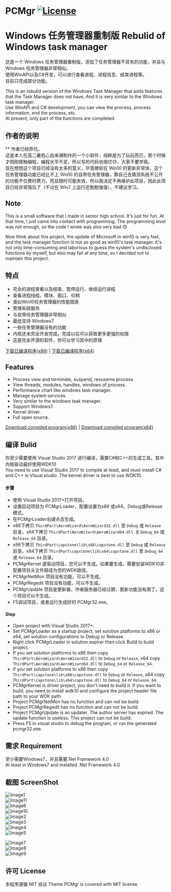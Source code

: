 PCMgr [![License](https://img.shields.io/badge/Licence-MIT-blue.svg)]()
=======================
 Windows 任务管理器重制版 Rebulid of Windows task manager
===
这是一个 Windows 任务管理器重制版，添加了任务管理器不具有的功能，并且与 Windows 任务管理器非常相似。<br/>
使用WinAPI以及C#开发，可以进行查看进程、进程信息、结束进程等。<br/>
目前只完成部分功能。<br/>

This is an rebulid version of the Windows Task Manager that adds features that the Task Manager does not have, And it is very similar to the Windows task manager. <br/>
Use WinAPI and C# development, you can view the process, process information, end the process, etc. <br/>
At present, only part of the functions are completed.

作者的说明
---
** 作者已经弃坑。<br/>
这是本人在高二暑假心血来潮制作的一个小软件，纯粹是为了玩玩而已，那个时候才刚刚接触编程，编程水平不足，所以写的代码也很烂😓，大家不要学我。<br/>
现在想想这个项目已经没有太多的意义，毕竟微软在 Win10 的更新非常快，这个任务管理器功能已经比不上 Win10 的自带任务管理器，靠自己去猜测系统不公开的功能不仅费时费力，而且随时可能失效，所以我决定不再维护此项目，因此此项目已经非常落后了（不过在 Win7 上运行还勉勉强强），不建议学习。<br/>

Note
---
This is a small software that I made in senior high school. It's just for fun. At that time, I just came into contact with programming. The programming level was not enough, so the code I wrote was also very bad 😓

Now think about this project, the update of Microsoft in win10 is very fast, and the task manager function is not as good as win10's task manager. It's not only time-consuming and laborious to guess the system's undisclosed functions by myself, but also may fail at any time, so I decided not to maintain this project.

特点
---
- 完全的进程查看以及结束、暂停运行、继续运行进程
- 查看进程线程、模块、窗口、句柄
- 类似Win10任务管理器的性能图表
- 管理系统服务
- 与自带任务管理器非常相似
- 最低支持 Windows7
- 一些任务管理器没有的功能
- 内核还未完全开发完成，完成以后可以获取更多更强的权限
- 这是完全开源的软件，你可以学习其中的原理

[下载已编译程序(x86)](https://github.com/imengyu/PCMgr/raw/master/Release/Release_x86_1.3.2.6.zip) | 
[下载已编译程序(x64)](https://github.com/imengyu/PCMgr/raw/master/Release_64/Release_64_1.3.2.6.zip)

Features
---
- Process view and terminate, suspend, resuseme process.
- View threads, modules, handles, windows of process.
- Performance chart like windows task manager.
- Manage system services.
- Very similar to the windows task manager.
- Support Windows7.
- Kernel driver.
- Full open source.

[Download compiled program(x86)](https://github.com/imengyu/PCMgr/raw/master/Release/Release_x86_1.3.2.6.zip) | 
[Download compiled program(x64)](https://github.com/imengyu/PCMgr/raw/master/Release_64/Release_64_1.3.2.6.zip)

编译 Bulid
---
你至少需要使用 Visual Studio 2017 进行编译，需要C#和C++的生成工具。其中内核驱动最好使用WDK10<br/>
You need to use Visual Studio 2017 to compile at least, and must install C# and C++ in Visual studio. The kernel driver is best to use WDK10.

#### 步骤
* 使用 Visual Studio 2017+打开项目。
* 设置启动项目为 PCMgrLoader，配置设置为x86 或x64，Debug或Release模式。
* 在PCMgrLoader右键点击生成。
* x86下拷贝 `ThirdPart\AeroWizard\AeroWizard32.dll` 至 `Debug` 或 `Release` 目录，x64下拷贝 `ThirdPart\AeroWizard\AeroWizard64.dll 至` `Debug_64` 或 `Release_64` 目录。
* x86下拷贝 `ThirdPart\capstone\lib\x86\capstone.dll` 至 `Debug` 或 `Release` 目录，x64下拷贝 `ThirdPart\capstone\lib\x64\capstone.dll` 至 `Debug_64` 或 `Release_64` 目录。
* PCMgrKernel 是驱动项目，您可以不生成。如果要生成，需要安装WDK10并配置项目头文件路径为您的WDK路径。
* PCMgrNetMon 项目没有功能，可以不生成。
* PCMgrRegedit 项目没有功能，可以不生成。
* PCMgrUpdate 项目是更新器，作者服务器已经过期，更新功能没有用了，这个项目可以不生成。
* F5调试项目，或者运行生成好的 PCMgr32.exe。

#### Step
* Open project with Visual Studio 2017+.
* Set PCMgrLoader as a startup project, set solution platforms to x86 or x64, set solution configurations to Debug or Release.
* Right click PCMgrLoader in solution explrer then click Build to build project.
* If you set solution platforms to x86 then copy `ThirdPart\AeroWizard\AeroWizard32.dll` to `Debug` or `Release`, x64 copy `ThirdPart\AeroWizard\AeroWizard64.dll` to `Debug_64` or `Release_64`.
* If you set solution platforms to x86 then copy `ThirdPart\capstone\lib\x86\capstone.dll` to `Debug` or `Release`, x64 copy `ThirdPart\capstone\lib\x64\capstone.dll` to `Debug_64` or `Release_64`.
* PCMgrKernel is driver project, you don't need to build it. If you want to build, you need to install wdk10 and configure the project header file path to your WDK path.
* Project PCMgrNetMon has no function and can not be build.
* Project PCMgrRegedit has no function and can not be build.
* Project PCMgrUpdate is an updater. The author server has expired. The update function is useless. This project can not be build.
* Press F5 in visual studio to debug the program, or run the generated pcmgr32.exe.

需求 Requirement
---
至少需要Windows7，并且需要.Net Framework 4.0<br/>
At least in Windows7 and installed .Net Framework 4.0<br/>

截图 ScreenShot
---
![Image1](https://raw.githubusercontent.com/717021/PCMgr/master/image1.png)<br/>
![Image11](https://raw.githubusercontent.com/717021/PCMgr/master/image11.png)<br/>
![Image6](https://raw.githubusercontent.com/717021/PCMgr/master/image6.png)<br/>
![Image10](https://raw.githubusercontent.com/717021/PCMgr/master/image10.png)<br/>
![Image2](https://raw.githubusercontent.com/717021/PCMgr/master/image2.png)<br/>
![Image3](https://raw.githubusercontent.com/717021/PCMgr/master/image3.png)<br/>
![Image4](https://raw.githubusercontent.com/717021/PCMgr/master/image4.png)<br/>
![Image5](https://raw.githubusercontent.com/717021/PCMgr/master/image5.png)<br/>

![Image7](https://raw.githubusercontent.com/717021/PCMgr/master/image7.png)<br/>
![Image8](https://raw.githubusercontent.com/717021/PCMgr/master/image8.png)<br/>
![Image9](https://raw.githubusercontent.com/717021/PCMgr/master/image9.png)<br/>

许可 License
---
本程序遵循 MIT 协议
Theme PCMgr is covered with MIT license
